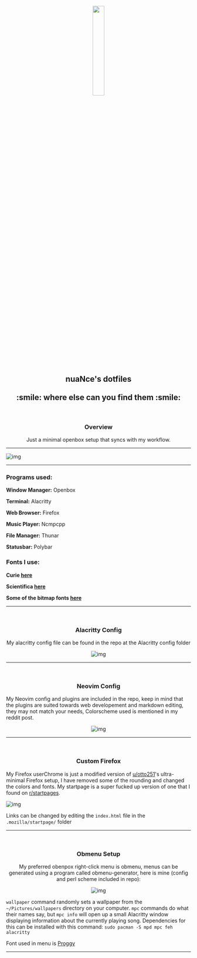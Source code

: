 <p align="center">
  <img width="25%" src="https://i.imgur.com/Mcdonvs.jpg?1"
</p>

<h2 align="center">
    <b>nuaNce's dotfiles</b> 
    <br />
    <br />
    <b> :smile: where else can you find them :smile: </b>
</h2>
<br />

<h3 align="center">
    <b>Overview</b>
</h3>
<p align="center">Just a minimal openbox setup that syncs with my workflow.</p>

***
![img](scrots/scrot-desktop.png)

***
### Programs used:

**Window Manager:** Openbox

**Terminal:** Alacritty

**Web Browser:** Firefox

**Music Player:** Ncmpcpp

**File Manager:** Thunar

**Statusbar:** Polybar

### Fonts I use:

**Curie [here](https://github.com/NerdyPepper/curie)**

**Scientifica [here](https://github.com/NerdyPepper/scientifica)**

**Some of the bitmap fonts [here](https://addy-dclxvi.github.io/post/bitmap-fonts/)**
***
<br />
<h3 align="center">Alacritty Config</h3>

<p align="center"> My alacritty config file can be found in the repo at the Alacritty config folder</p>

<p align="center"

![img](scrots/scrot-alacritty.png)

</p>

***

<br />
<h3 align="center">Neovim Config</h3>

My Neovim config and plugins are included in the repo, keep in mind that the plugins are suited towards web developement and markdown editing, they may not match your needs, Colorscheme used is mentioned in my reddit post.

<p align="center"

![img](scrots/scrot-neovim.png)

</p>

***
<br />
<h3 align="center">Custom Firefox</h3>

My Firefox userChrome is just a modified version of [u/otto251](https://www.reddit.com/user/otto251/)'s ultra-minimal Firefox setup, I have removed some of the rounding and changed the colors and fonts. My startpage is a super fucked up version of one that I found on [r/startpages](https://www.reddit.com/r/startpages/).

<p align="center">

![img](scrots/scrot-firefox.png)

</p>

Links can be changed by editing the `index.html` file in the `.mozilla/startpage/` folder
***
<br />
<h3 align="center">Obmenu Setup</h3>

<p align="center">My preferred obenpox right-click menu is obmenu, menus can be generated using a program called obmenu-generator, here is mine (config and perl scheme included in repo):</p>

<p align="center"

![img](scrots/scrot-obmenu.png)

</p>

`wallpaper` command randomly sets a wallpaper from the `~/Pictures/wallpapers` directory on your computer. `mpc` commands do what their names say, but `mpc info` will open up a small Alacritty window displaying information about the currently playing song. Dependencies for this can be installed with this command:
`sudo pacman -S mpd mpc feh alacritty`

Font used in menu is [Proggy](https://github.com/bluescan/proggyfonts)
***
